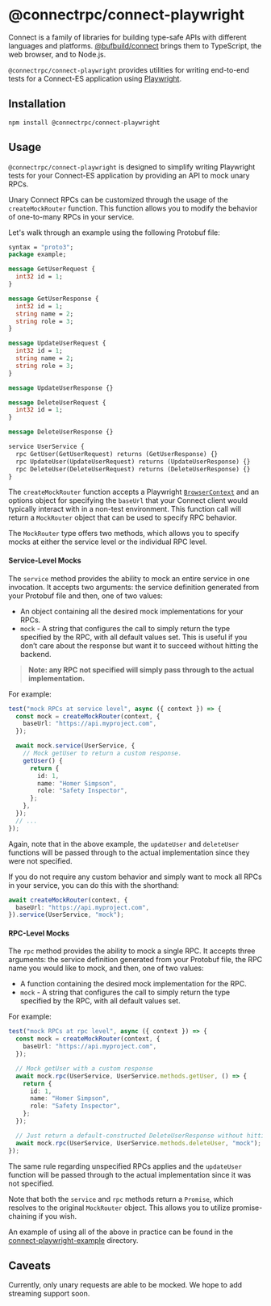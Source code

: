 # @connectrpc/connect-playwright

Connect is a family of libraries for building type-safe APIs with different languages and platforms.
[@bufbuild/connect](https://www.npmjs.com/package/@bufbuild/connect) brings them to TypeScript,
the web browser, and to Node.js.

`@connectrpc/connect-playwright` provides utilities for writing end-to-end tests for a Connect-ES application
using [Playwright](https://playwright.dev/).

## Installation

```
npm install @connectrpc/connect-playwright
```

## Usage

`@connectrpc/connect-playwright` is designed to simplify writing Playwright tests for your Connect-ES application by providing
an API to mock unary RPCs.

Unary Connect RPCs can be customized through the usage of the `createMockRouter` function. This function
allows you to modify the behavior of one-to-many RPCs in your service.

Let's walk through an example using the following Protobuf file:

```protobuf
syntax = "proto3";
package example;

message GetUserRequest {
  int32 id = 1;
}

message GetUserResponse {
  int32 id = 1;
  string name = 2;
  string role = 3;
}

message UpdateUserRequest {
  int32 id = 1;
  string name = 2;
  string role = 3;
}

message UpdateUserResponse {}

message DeleteUserRequest {
  int32 id = 1;
}

message DeleteUserResponse {}

service UserService {
  rpc GetUser(GetUserRequest) returns (GetUserResponse) {}
  rpc UpdateUser(UpdateUserRequest) returns (UpdateUserResponse) {}
  rpc DeleteUser(DeleteUserRequest) returns (DeleteUserResponse) {}
}
```

The `createMockRouter` function accepts a Playwright [`BrowserContext`](https://playwright.dev/docs/api/class-browsercontext)
and an options object for specifying the `baseUrl` that your Connect client would typically interact with in a
non-test environment. This function call will return a `MockRouter` object that can be used to specify RPC
behavior.

The `MockRouter` type offers two methods, which allows you to specify mocks at either the service level or the
individual RPC level.

#### Service-Level Mocks

The `service` method provides the ability to mock an entire service in one invocation. It accepts two arguments: the
service definition generated from your Protobuf file and then, one of two values:

- An object containing all the desired mock implementations for your RPCs.
- `mock` - A string that configures the call to simply return the type specified by the RPC, with all default
  values set. This is useful if you don’t care about the response but want it to succeed without hitting the backend.

> **Note: any RPC not specified will simply pass through to the actual implementation.**

For example:

```typescript
test("mock RPCs at service level", async ({ context }) => {
  const mock = createMockRouter(context, {
    baseUrl: "https://api.myproject.com",
  });

  await mock.service(UserService, {
    // Mock getUser to return a custom response.
    getUser() {
      return {
        id: 1,
        name: "Homer Simpson",
        role: "Safety Inspector",
      };
    },
  });
  // ...
});
```

Again, note that in the above example, the `updateUser` and `deleteUser` functions will be passed through to the actual implementation
since they were not specified.

If you do not require any custom behavior and simply want to mock all RPCs in your service, you can do this with
the shorthand:

```typescript
await createMockRouter(context, {
  baseUrl: "https://api.myproject.com",
}).service(UserService, "mock");
```

#### RPC-Level Mocks

The `rpc` method provides the ability to mock a single RPC. It accepts three arguments: the service definition
generated from your Protobuf file, the RPC name you would like to mock, and then, one of two values:

- A function containing the desired mock implementation for the RPC.
- `mock` - A string that configures the call to simply return the type specified by the RPC, with all default
  values set.

For example:

```typescript
test("mock RPCs at rpc level", async ({ context }) => {
  const mock = createMockRouter(context, {
    baseUrl: "https://api.myproject.com",
  });

  // Mock getUser with a custom response
  await mock.rpc(UserService, UserService.methods.getUser, () => {
    return {
      id: 1,
      name: "Homer Simpson",
      role: "Safety Inspector",
    };
  });

  // Just return a default-constructed DeleteUserResponse without hitting the actual RPC.
  await mock.rpc(UserService, UserService.methods.deleteUser, "mock");
});
```

The same rule regarding unspecified RPCs applies and the `updateUser` function will be passed through to the actual implementation
since it was not specified.

Note that both the `service` and `rpc` methods return a `Promise`, which resolves to the original `MockRouter` object.
This allows you to utilize promise-chaining if you wish.

An example of using all of the above in practice can be found in the [connect-playwright-example](https://github.com/connectrpc/connect-playwright-es/tree/main/packages/connect-playwright-example)
directory.

## Caveats

Currently, only unary requests are able to be mocked. We hope to add streaming support soon.
